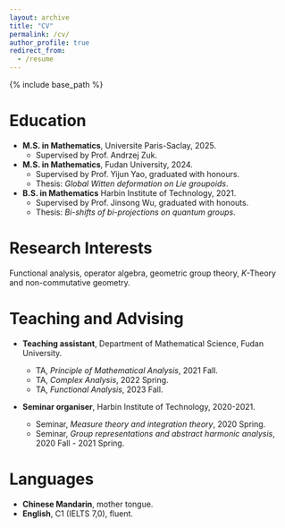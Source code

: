 ```yaml
---
layout: archive
title: "CV"
permalink: /cv/
author_profile: true
redirect_from:
  - /resume
---
```


{% include base_path %}

Education
======
* **M.S. in Mathematics**, Universite Paris-Saclay, 2025.
  * Supervised by Prof. Andrzej Zuk.
* **M.S. in Mathematics**, Fudan University, 2024.
  * Supervised by Prof. Yijun Yao, graduated with honours.
  * Thesis: *Global Witten deformation on Lie groupoids*.
* **B.S. in Mathematics** Harbin Institute of Technology, 2021.
  * Supervised by Prof. Jinsong Wu, graduated with honouts.
  * Thesis: *Bi-shifts of bi-projections on quantum groups*.

Research Interests
======
Functional analysis, operator algebra, geometric group theory, *K*-Theory and non-commutative geometry.
  
Teaching and Advising
======

* **Teaching assistant**, Department of Mathematical Science, Fudan University.
  * TA, *Principle of Mathematical Analysis*, 2021 Fall.
  * TA, *Complex Analysis*, 2022 Spring.
  * TA, *Functional Analysis*, 2023 Fall.

* **Seminar organiser**, Harbin Institute of Technology, 2020-2021.
  * Seminar, *Measure theory and integration theory*, 2020 Spring.
  * Seminar, *Group representations and abstract harmonic analysis*, 2020 Fall - 2021 Spring.
 
Languages
======
* **Chinese Mandarin**, mother tongue.
* **English**, C1 (IELTS 7,0), fluent.
